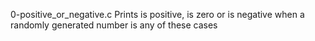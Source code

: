0-positive_or_negative.c	Prints is positive, is zero or is negative when a randomly generated number is any of these cases

